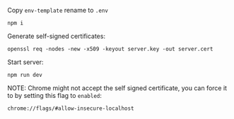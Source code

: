 Copy `env-template` rename to `.env`

```
npm i
```

Generate self-signed certificates:

```
openssl req -nodes -new -x509 -keyout server.key -out server.cert
```

Start server:

```
npm run dev
```

NOTE: Chrome might not accept the self signed certificate, you can force it to by setting this flag to `enabled`:

```
chrome://flags/#allow-insecure-localhost
```
